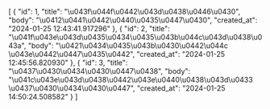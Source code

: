 [
  {
    "id": 1,
    "title": "\u043f\u044f\u0442\u043d\u0438\u0446\u0430",
    "body": "\u0412\u0441\u0442\u0440\u0435\u0447\u0430",
    "created_at": "2024-01-25 12:43:41.917296"
  },
  {
    "id": 2,
    "title": "\u041f\u043e\u043d\u0435\u0434\u0435\u043b\u044c\u043d\u0438\u043a",
    "body": "\u0421\u0434\u0435\u043b\u0430\u0442\u044c \u043e\u0442\u0447\u0435\u0442",
    "created_at": "2024-01-25 12:45:56.820930"
  },
  {
    "id": 3,
    "title": "\u0437\u0430\u0434\u0430\u0447\u0438",
    "body": "\u041c\u043e\u043d\u0438\u0442\u043e\u0440\u0438\u043d\u0433 \u0437\u0430\u0434\u0430\u0447",
    "created_at": "2024-01-25 14:50:24.508582"
  }
]

